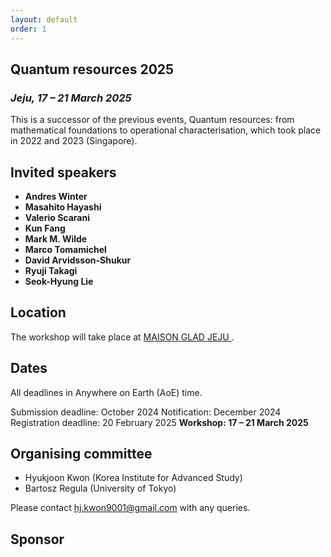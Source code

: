 ```yaml
---
layout: default
order: 1
---
```


## Quantum resources 2025
<h3 class="lessspace"><em>Jeju, 17 &ndash; 21 March 2025</em></h3>

This is a successor of the previous events, Quantum resources: from mathematical foundations to operational characterisation, which took place in 2022 and 2023 (Singapore).

## Invited speakers

* **Andres Winter** 
* **Masahito Hayashi** 
* **Valerio Scarani** 
* **Kun Fang** 
* **Mark M. Wilde** 
* **Marco Tomamichel** 
* **David Arvidsson-Shukur** 
* **Ryuji Takagi** 
* **Seok-Hyung Lie** 

## Location

The workshop will take place at <a href="https://www.glad-hotels.com/maisongladjeju/index.do?locale=en">MAISON GLAD JEJU </a>.

## Dates

All deadlines in Anywhere on Earth (AoE) time.

Submission deadline: October 2024
Notification: December 2024
Registration deadline: 20 February 2025
**Workshop: 17 &ndash; 21 March 2025**


## Organising committee
* Hyukjoon Kwon (Korea Institute for Advanced Study)
* Bartosz Regula (University of Tokyo)

Please contact <a href="mailto:hj.kwon9001@gmail.com">hj.kwon9001@gmail.com</a> with any queries.

## Sponsor
